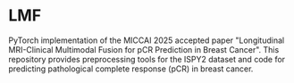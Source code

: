 # LMF
PyTorch implementation of the MICCAI 2025 accepted paper "Longitudinal MRI-Clinical Multimodal Fusion for pCR Prediction in Breast Cancer". This repository provides preprocessing tools for the ISPY2 dataset and code for predicting pathological complete response (pCR) in breast cancer.
